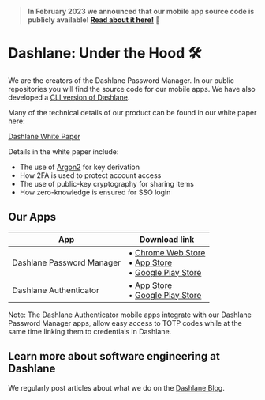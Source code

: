 > **In February 2023 we announced that our mobile app source code is publicly available! [Read about it here!](https://blog.dashlane.com/mobile-code-now-publicly-available/)** 🎉

# Dashlane: Under the Hood 🛠️

We are the creators of the Dashlane Password Manager. In our public repositories you will find the source code for our mobile apps. We have also developed a [CLI version of Dashlane](https://github.com/Dashlane/dashlane-cli).


Many of the technical details of our product can be found in our white paper here:

[Dashlane White Paper](https://www.dashlane.com/download/whitepaper-en.pdf)

Details in the white paper include:

- The use of [Argon2](https://github.com/P-H-C/phc-winner-argon2) for key derivation
- How 2FA is used to protect account access
- The use of public-key cryptography for sharing items
- How zero-knowledge is ensured for SSO login

## Our Apps

|  App |  Download link |
|---|---|
| Dashlane Password Manager   |  &#8226; [Chrome Web Store](https://chrome.google.com/webstore/detail/dashlane-%E2%80%94-password-manag/fdjamakpfbbddfjaooikfcpapjohcfmg)</br>&#8226; [App Store](https://apps.apple.com/app/dashlane/id517914548)</br>&#8226; [Google Play Store](https://play.google.com/store/apps/details?id=com.dashlane)
| Dashlane Authenticator   |  &#8226; [App Store](https://apps.apple.com/app/dashlane-authenticator/id1582978196)</br>&#8226; [Google Play Store](https://play.google.com/store/apps/details?id=com.dashlane.authenticator) |

Note: The Dashlane Authenticator mobile apps integrate with our Dashlane Password Manager apps, allow easy access to TOTP codes while at the same time linking them to credentials in Dashlane.

## Learn more about software engineering at Dashlane
We regularly post articles about what we do on the [Dashlane Blog](https://blog.dashlane.com/category/engineering/).
